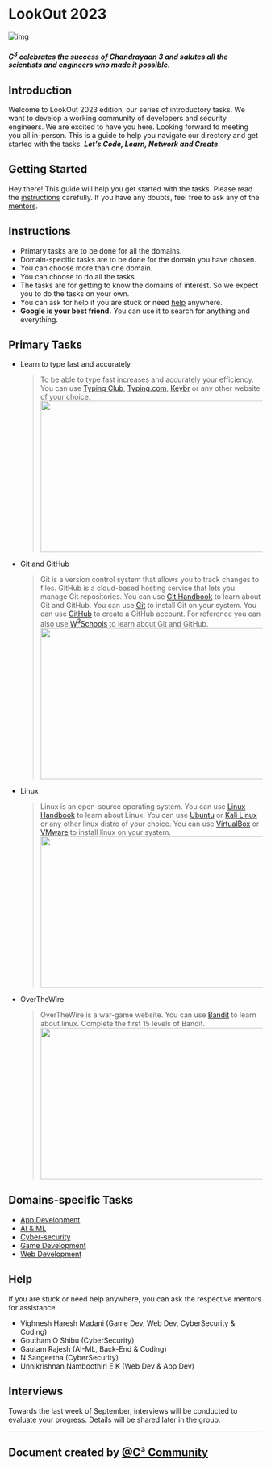 # LookOut 2023


![img](https://www.hindustantimes.com/ht-img/img/2023/08/21/1600x900/chandrayaan_3_live_updates_1692604453081_1692604453262.jpg)
##### C<sup>3</sup> celebrates the success of Chandrayaan 3 and salutes all the scientists and engineers who made it possible.


## Introduction

Welcome to LookOut 2023 edition, our series of introductory tasks.
We want to develop a working community of 
developers and security engineers.
We are excited to have you here.
Looking forward to meeting you all in-person.
This 
is a guide to help you navigate our directory and get started with the tasks.
***Let's 
Code, Learn, 
Network 
and Create***.

## Getting Started
Hey there! This guide will help you get started with the tasks. Please read the [instructions](#Instructions) 
carefully. If you have any doubts, feel free to ask any of the [mentors](#help).

## Instructions
- Primary tasks are to be done for all the domains.
- Domain-specific tasks are to be done for the domain you have chosen.
- You can choose more than one domain.
- You can choose to do all the tasks.
- The tasks are for getting to know the domains of interest. So we expect you to do the tasks on your own.
- You can ask for help if you are stuck or need [help](#help) anywhere.
- **Google is your best friend.** You can use it to search for anything and everything.

## Primary Tasks

- Learn to type fast and accurately
    >To be able to type fast increases and accurately your efficiency. You can use 
  [Typing Club](https://www.typingclub.com/), [Typing.com](https://www.typing.com/), [Keybr](https://www.keybr.com/) or any other website of your choice.<br><img src="https://i.ytimg.com/vi/fW7cuQOVFFo/maxresdefault.jpg" width="500" height="300">
- Git and GitHub
    >Git is a version control system that allows you to track changes to files. GitHub is a cloud-based hosting 
  > service that lets you manage Git repositories. You can use [Git Handbook](https://guides.github.com/introduction/git-handbook/) to learn about Git and GitHub. You can use [Git](https://git-scm.com/) to install Git on your system. You can use [GitHub](https://github.com/) to create a GitHub account. For reference 
  > you can also use [W<sup>3</sup>Schools](https://www.w3schools.com/git/) to learn about Git and GitHub.<br><img src="https://couponos.me/wp-content/uploads/Git-GitHub-For-Beginners-Master-Git-and-GitHub-2021.jpg" width="500" height="300">
- Linux
    >Linux is an open-source operating system. You can use [Linux Handbook](https://linuxhandbook.com/) to learn 
  > about Linux. You can use [Ubuntu](https://ubuntu.com/) or [Kali Linux](https://www.kali.org/) or any other linux 
  > distro of your choice. You can use [VirtualBox](https://www.virtualbox.org/) or [VMware](https://www.vmware.com/)
  > to install linux on your system.<br><img src="https://images.ctfassets.net/lzny33ho1g45/UWH9IWnkrHogTs50L5FM8/85b518e7aedd196d2b6b541d0f90c7fb/Linux.jpg" width="500" height="300">
- OverTheWire
    >OverTheWire is a war-game website. You can use [Bandit](https://overthewire.org/wargames/bandit/) to learn 
  > about linux. Complete the first 15 levels of Bandit.<br><img src="https://4.bp.blogspot.com/-HAPgapWAHdc/XHzZL--g2MI/AAAAAAAAdPs/nqI_cmTsv74CBBMPaP-VPeqhH8Xz2Xt3ACLcBGAs/s1600/1.png" width="500" height="300">

## Domains-specific Tasks

- [App Development](./App%20Development)
- [AI & ML](./AI-ML)
- [Cyber-security]()
- [Game Development](./Game%20Development)
- [Web Development]()

## Help

If you are stuck or need help anywhere, you can ask the respective mentors for assistance.

- Vighnesh Haresh Madani (Game Dev, Web Dev, CyberSecurity & Coding)
- Goutham O Shibu (CyberSecurity)
- Gautam Rajesh (AI-ML, Back-End & Coding)
- N Sangeetha (CyberSecurity)
- Unnikrishnan Namboothiri E K (Web Dev & App Dev)

## Interviews

Towards the last week of September, interviews will be conducted to evaluate your progress. Details will be shared 
later in the group.

---

## Document created by [@C³ Community](https://github.com/CcubeCommunity)